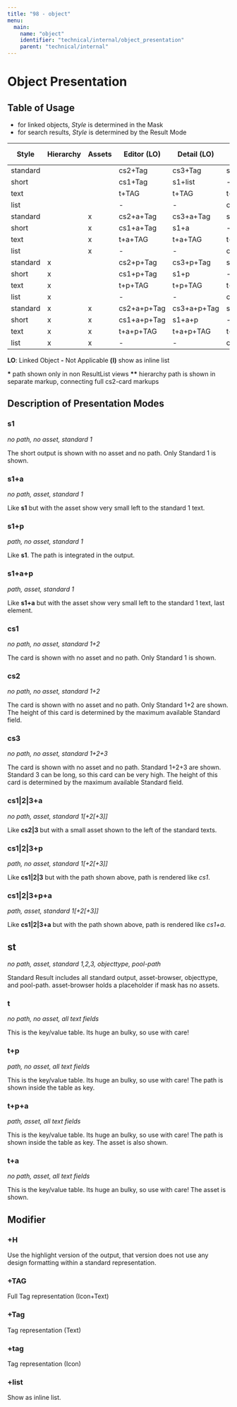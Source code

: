 ```yaml
---
title: "98 - object"
menu:
  main:
    name: "object"
    identifier: "technical/internal/object_presentation"
    parent: "technical/internal"
---
```

# Object Presentation


## Table of Usage

* for linked objects, *Style* is determined in the Mask
* for search results, *Style* is determined by the Result Mode

|Style     |Hierarchy|Assets|Editor (LO)|Detail (LO)|Search Result |Hierarchy Path |Autocompletion|Bulk Editor|
|----------|---------|------|-----------|-----------|--------------|---------------|--------------|-----------|
| standard |         |      |cs2+Tag    |cs3+Tag    |st+tag        |cs2**          |cs2+Tag+H     |cs2+Tag    |
| short    |         |      |cs1+Tag    |s1+list    |-             |-              |cs1+H         |-          |
| text     |         |      |t+TAG      |t+TAG      |t+TAG         |cs2**          |cs2+Tag+H     |-          |
| list     |         |      |-          |-          |cs3+Tag       |-              |-             |-          |
| standard |         |  x   |cs2+a+Tag  |cs3+a+Tag  |st+tag        |cs2+a**        |cs2+a+Tag+H   |cs2+a+Tag  |
| short    |         |  x   |cs1+a+Tag  |s1+a       |-             |-              |cs1+a+Tag+H   |-          |
| text     |         |  x   |t+a+TAG    |t+a+TAG    |t+a+TAG       |cs2+a**        |cs2+Tag+H     |-          |
| list     |         |  x   |-          |-          |cs3+a+Tag     |-              |-             |-          |
| standard |   x     |      |cs2+p+Tag  |cs3+p+Tag  |st+tag        |-              |cs2+p+Tag+H   |cs2+p+Tag  |
| short    |   x     |      |cs1+p+Tag  |s1+p       |-             |-              |cs1+p+Tag+H   |-          |
| text     |   x     |      |t+p+TAG    |t+p+TAG    |t+p+TAG       |-              |cs1+p+Tag+H   |-          |
| list     |   x     |      |-          |-          |cs3+Tag       |-              |-             |-          |
| standard |   x     |  x   |cs2+a+p+Tag|cs3+a+p+Tag|st+tag        |-              |cs2+a+p+Tag+H |cs2+p+a+Tag|
| short    |   x     |  x   |cs1+a+p+Tag|s1+a+p     |-             |-              |cs2+a+p+Tag+H |-          |
| text     |   x     |  x   |t+a+p+TAG  |t+a+p+TAG  |t+a+p+TAG     |-              |cs2+a+p+Tag+H |-          |
| list     |   x     |  x   |-          |-          |cs3+a+Tag     |-              |-             |-          |

**LO**: Linked Object
**-** Not Applicable
**(l)** show as inline list

**\*** path shown only in non ResultList views
**\*\*** hierarchy path is shown in separate markup, connecting full cs2-card markups


## Description of Presentation Modes


### s1

*no path, no asset, standard 1*

The short output is shown with no asset and no path. Only Standard 1 is shown.

### s1+a

*no path, asset, standard 1*

Like **s1** but with the asset show very small left to the standard 1 text.

### s1+p

*path, no asset, standard 1*

Like **s1**. The path is integrated in the output.

### s1+a+p

*path, asset, standard 1*

Like **s1+a** but with the asset show very small left to the standard 1 text, last element.

### cs1

*no path, no asset, standard 1+2*

The card is shown with no asset and no path. Only Standard 1 is shown.

### cs2

*no path, no asset, standard 1+2*

The card is shown with no asset and no path. Only Standard 1+2 are shown. The height of this card is determined by the maximum available Standard field.

### cs3

*no path, no asset, standard 1+2+3*

The card is shown with no asset and no path. Standard 1+2+3 are shown. Standard 3 can be long, so this card can be very high. The height of this card is determined by the maximum available Standard field.


### cs1|2|3+a

*no path, asset, standard 1[+2[+3]]*

Like **cs2|3** but with a small asset shown to the left of the standard texts.

### cs1|2|3+p

*path, no asset, standard 1[+2[+3]]*

Like **cs1|2|3** but with the path shown above, path is rendered like *cs1*.

### cs1|2|3+p+a

*path, asset, standard 1[+2[+3]]*

Like **cs1|2|3+a** but with the path shown above, path is rendered like *cs1+a*.

## st

*no path, asset, standard 1,2,3, objecttype, pool-path*

Standard Result includes all standard output, asset-browser, objecttype, and pool-path. asset-browser holds a placeholder if mask has no assets.


### t

*no path, no asset, all text fields*

This is the key/value table. Its huge an bulky, so use with care!

### t+p

*path, no asset, all text fields*

This is the key/value table. Its huge an bulky, so use with care! The path
is shown inside the table as key.

### t+p+a

*path, asset, all text fields*

This is the key/value table. Its huge an bulky, so use with care! The path
is shown inside the table as key. The asset is also shown.

### t+a

*no path, asset, all text fields*

This is the key/value table. Its huge an bulky, so use with care! The asset is shown.


## Modifier

### +H

Use the highlight version of the output, that version does not use any design formatting within a standard representation.

### +TAG

Full Tag representation (Icon+Text)

### +Tag

Tag representation (Text)

### +tag

Tag representation (Icon)

### +list

Show as inline list.
